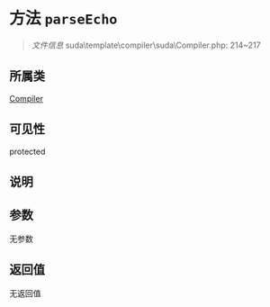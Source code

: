 # 方法 `parseEcho`

> *文件信息* suda\template\compiler\suda\Compiler.php: 214~217

## 所属类 

[Compiler](../Compiler.md)

## 可见性

 protected 

## 说明



## 参数


无参数


## 返回值

无返回值
